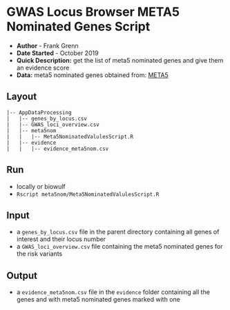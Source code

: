 # GWAS Locus Browser META5 Nominated Genes Script
- **Author** - Frank Grenn
- **Date Started** - October 2019
- **Quick Description:** get the list of meta5 nominated genes and give them an evidence score
- **Data:** 
meta5 nominated genes obtained from: [META5](https://www.ncbi.nlm.nih.gov/pubmed/31701892)

## Layout
```
|-- AppDataProcessing
|   |-- genes_by_locus.csv
|   |-- GWAS_loci_overview.csv
|   |-- meta5nom
|   |   |-- Meta5NominatedValulesScript.R
|   |-- evidence
|   |   |-- evidence_meta5nom.csv
```

## Run
* locally or biowulf 
* `Rscript meta5nom/Meta5NominatedValulesScript.R`

## Input
* a `genes_by_locus.csv` file in the parent directory containing all genes of interest and their locus number
* a `GWAS_loci_overview.csv` file containing the meta5 nominated genes for the risk variants

## Output
* a `evidence_meta5nom.csv` file in the `evidence` folder containing all the genes and with meta5 nominated genes marked with one